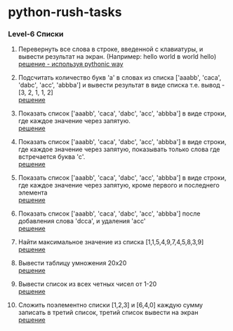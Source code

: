 # python-rush-tasks
<h3>Level-6 Списки</h3>

1. Перевернуть все слова в строке, введенной с клавиатуры, и вывести результат на экран. (Например: hello world  в  world hello)<br>
<a href="https://github.com/avedensky/python-rush-tasks/blob/master/level-6/task-1/task-1-4-1.py">решение - используя pythonic way</a><br>

2. Подсчитать количество букв 'а' в словах из списка ['aaabb', 'caca', 'dabc', 'acc', 'abbba'] и вывести результат в виде списка т.е. вывод - [3, 2, 1, 1, 2]<br>
<a href="https://github.com/avedensky/python-rush-tasks/blob/master/level-6/task-1/task-1-5-1.py">решение</a><br>

3. Показать список ['aaabb', 'caca', 'dabc', 'acc', 'abbba'] в виде строки, где каждое значение через запятую.<br>
<a href="https://github.com/avedensky/python-rush-tasks/blob/master/level-6/task-1/task-1-6-1.py">решение</a><br>

4. Показать список ['aaabb', 'caca', 'dabc', 'acc', 'abbba'] в виде строки, где каждое значение через запятую, показывать только слова где встречается буква 'с'.<br>
<a href="https://github.com/avedensky/python-rush-tasks/blob/master/level-6/task-1/task-1-7-1.py">решение</a><br>

5. Показать список ['aaabb', 'caca', 'dabc', 'acc', 'abbba'] в виде строки, где каждое значение через запятую, кроме первого и последнего элемента<br>
<a href="https://github.com/avedensky/python-rush-tasks/blob/master/level-6/task-1/task-1-8-1.py">решение</a><br>

6. Показать список ['aaabb', 'caca', 'dabc', 'acc', 'abbba'] после добавления слова 'dcca', и удаления 'acc'<br>
<a href="https://github.com/avedensky/python-rush-tasks/blob/master/level-6/task-1/task-1-9-1.py">решение</a><br>

7. Найти максимальное значение из списка [1,1,5,4,9,7,4,5,8,3,9]<br>
<a href="https://github.com/avedensky/python-rush-tasks/blob/master/level-6/task-1/task-1-11-1.py">решение</a><br>

8. Вывести таблицу умножения 20x20<br>
<a href="https://github.com/avedensky/python-rush-tasks/blob/master/level-6/task-1/task-1-12-1.py">решение</a><br>

9. Вывести список из всех четных чисел от 1-20<br>
<a href="https://github.com/avedensky/python-rush-tasks/blob/master/level-6/task-1/task-1-13-1.py">решение</a><br>

10. Сложить поэлементно списки [1,2,3] и [6,4,0] каждую сумму записать в третий список, третий список вывести на экран<br>
<a href="https://github.com/avedensky/python-rush-tasks/blob/master/level-6/task-1/task-1-14-1.py">решение</a><br>
